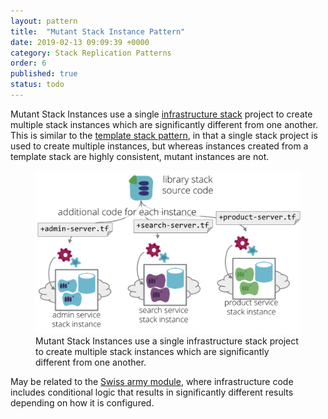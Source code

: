 ```yaml
---
layout: pattern
title:  "Mutant Stack Instance Pattern"
date: 2019-02-13 09:09:39 +0000
category: Stack Replication Patterns
order: 6
published: true
status: todo
---
```


Mutant Stack Instances use a single [infrastructure stack](/patterns/stack-concept/) project to create multiple stack instances which are significantly different from one another. This is similar to the [template stack pattern](template-stack.html), in that a single stack project is used to create multiple instances, but whereas instances created from a template stack are highly consistent, mutant instances are not.


<figure>
  <img src="images/mutant-stack.png" alt="Mutant Stack Instances use a single infrastructure stack project to create multiple stack instances which are significantly different from one another"/>
  <figcaption>Mutant Stack Instances use a single infrastructure stack project to create multiple stack instances which are significantly different from one another.</figcaption>
</figure>


May be related to the [Swiss army module](swiss-army-module.html), where infrastructure code includes conditional logic that results in significantly different results depending on how it is configured.

